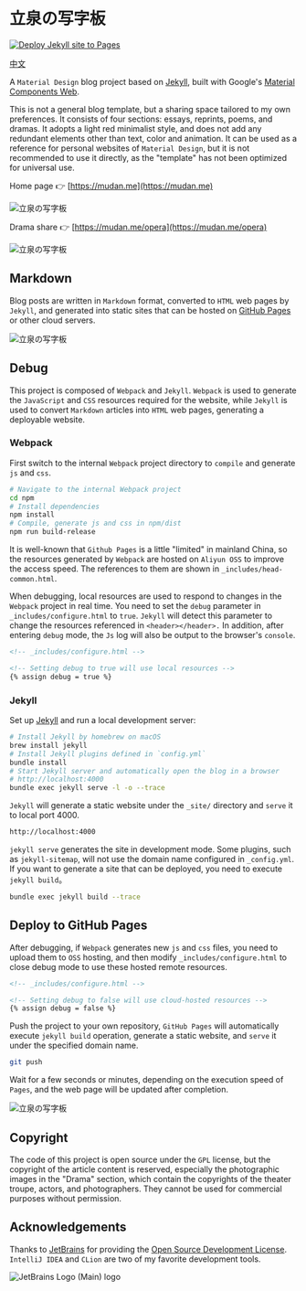 # 立泉の写字板

[![Deploy Jekyll site to Pages](https://github.com/apqx/apqx.github.io/actions/workflows/jekyll.yml/badge.svg)](https://github.com/apqx/apqx.github.io/actions/workflows/jekyll.yml)

[中文](README_CN.md)

A `Material Design` blog project based on [Jekyll](https://jekyllrb.com), built with Google's [Material Components Web](https://github.com/material-components/material-components-web).

This is not a general blog template, but a sharing space tailored to my own preferences. It consists of four sections: essays, reprints, poems, and dramas. It adopts a light red minimalist style, and does not add any redundant elements other than text, color and animation. It can be used as a reference for personal websites of `Material Design`, but it is not recommended to use it directly, as the "template" has not been optimized for universal use.

Home page 👉 [https://mudan.me](https://mudan.me)

![立泉の写字板](https://apqx-host.oss-cn-hangzhou.aliyuncs.com/blog/screenshots/index.webp)

Drama share 👉 [https://mudan.me/opera](https://mudan.me/opera)

![立泉の写字板](https://apqx-host.oss-cn-hangzhou.aliyuncs.com/blog/screenshots/index_opera.webp)

## Markdown

Blog posts are written in `Markdown` format, converted to `HTML` web pages by `Jekyll`, and generated into static sites that can be hosted on [GitHub Pages](https://pages.github.com) or other cloud servers.

![立泉の写字板](https://apqx-host.oss-cn-hangzhou.aliyuncs.com/blog/screenshots/essay.webp)

## Debug

This project is composed of `Webpack` and `Jekyll`. `Webpack` is used to generate the `JavaScript` and `CSS` resources required for the website, while `Jekyll` is used to convert `Markdown` articles into `HTML` web pages, generating a deployable website.

### Webpack

First switch to the internal `Webpack` project directory to `compile` and generate `js` and `css`.

```sh
# Navigate to the internal Webpack project
cd npm
# Install dependencies
npm install
# Compile, generate js and css in npm/dist
npm run build-release
```

It is well-known that `Github Pages` is a little "limited" in mainland China, so the resources generated by `Webpack` are hosted on `Aliyun OSS` to improve the access speed. The references to them are shown in `_includes/head-common.html`.

When debugging, local resources are used to respond to changes in the `Webpack` project in real time. You need to set the `debug` parameter in `_includes/configure.html` to `true`. `Jekyll` will detect this parameter to change the resources referenced in `<header></header>.` In addition, after entering `debug` mode, the `Js` log will also be output to the browser's `console`.

```html
<!-- _includes/configure.html -->

<!-- Setting debug to true will use local resources -->
{% assign debug = true %}
```

### Jekyll

Set up [Jekyll](https://jekyllrb.com/docs/installation/macos/) and run a local development server:

```sh
# Install Jekyll by homebrew on macOS
brew install jekyll
# Install Jekyll plugins defined in `config.yml`
bundle install
# Start Jekyll server and automatically open the blog in a browser
# http://localhost:4000
bundle exec jekyll serve -l -o --trace
```

`Jekyll` will generate a static website under the `_site/` directory and `serve` it to local port 4000.

```sh
http://localhost:4000
```

`jekyll serve` generates the site in development mode. Some plugins, such as `jekyll-sitemap`, will not use the domain name configured in `_config.yml`. If you want to generate a site that can be deployed, you need to execute `jekyll build`。

```sh
bundle exec jekyll build --trace
```

## Deploy to GitHub Pages

After debugging, if `Webpack` generates new `js` and `css` files, you need to upload them to `OSS` hosting, and then modify `_includes/configure.html` to close debug mode to use these hosted remote resources.

```html
<!-- _includes/configure.html -->

<!-- Setting debug to false will use cloud-hosted resources -->
{% assign debug = false %}
```

Push the project to your own repository, `GitHub Pages` will automatically execute `jekyll build` operation, generate a static website, and `serve` it under the specified domain name.

```sh
git push
```

Wait for a few seconds or minutes, depending on the execution speed of `Pages`, and the web page will be updated after completion.

![立泉の写字板](https://apqx-host.oss-cn-hangzhou.aliyuncs.com/blog/screenshots/index_phone.webp)

## Copyright

The code of this project is open source under the `GPL` license, but the copyright of the article content is reserved, especially the photographic images in the "Drama" section, which contain the copyrights of the theater troupe, actors, and photographers. They cannot be used for commercial purposes without permission.

## Acknowledgements

Thanks to [JetBrains](https://www.jetbrains.com) for providing the [Open Source Development License](https://www.jetbrains.com/community/opensource/#support). `IntelliJ IDEA` and `CLion` are two of my favorite development tools.

![JetBrains Logo (Main) logo](https://resources.jetbrains.com/storage/products/company/brand/logos/jb_beam.svg)